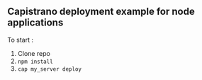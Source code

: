 ## Capistrano deployment example for node applications

To start :
1. Clone repo
2. ```npm install```
3. ```cap my_server deploy```
